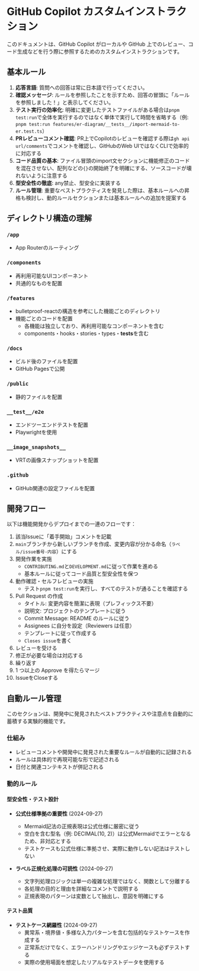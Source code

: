 # GitHub Copilot カスタムインストラクション

このドキュメントは、GitHub Copilot がローカルや GitHub 上でのレビュー、コード生成などを行う際に参照するためのカスタムインストラクションです。

## 基本ルール

1. **応答言語**: 質問への回答は常に日本語で行ってください。
2. **確認メッセージ**: ルールを参照したことを示すため、回答の冒頭に「ルールを参照しました！」と表示してください。
3. **テスト実行の効率化**: 明確に変更したテストファイルがある場合は`pnpm test:run`で全体を実行するのではなく単体で実行して時間を省略する（例: `pnpm test:run features/er-diagram/__tests__/import-mermaid-to-er.test.ts`）
4. **PRレビューコメント確認**: PR上でCopilotのレビューを確認する際は`gh api url/comments`でコメントを確認し、GitHubのWeb UIではなくCLIで効率的に対応する
5. **コード品質の基本**: ファイル冒頭のimport文セクションに機能修正のコードを混在させない、配列などの`{}`の開始終了を明確にする、ソースコードが壊れないように注意する
6. **型安全性の徹底**: any禁止、型安全に実装する
7. **ルール管理**: 重要なベストプラクティスを発見した際は、基本ルールへの昇格も検討し、動的ルールセクションまたは基本ルールへの追加を提案する

## ディレクトリ構造の理解

### `/app`

- App Routerのルーティング

### `/components`

- 再利用可能なUIコンポーネント
- 共通的なものを配置

### `/features`

- bulletproof-reactの構造を参考にした機能ごとのディレクトリ
- 機能ごとのコードを配置
  - 各機能は独立しており、再利用可能なコンポーネントを含む
  - components・hooks・stories・types・**tests**を含む

### `/docs`

- ビルド後のファイルを配置
- GitHub Pagesで公開

### `/public`

- 静的ファイルを配置

### `__test__/e2e`

- エンドツーエンドテストを配置
- Playwrightを使用

### `__image_snapshots__`

- VRTの画像スナップショットを配置

### `.github`

- GitHub関連の設定ファイルを配置

## 開発フロー

以下は機能開発からデプロイまでの一連のフローです：

1. 該当Issueに「着手開始」コメントを記載
2. `main`ブランチから新しいブランチを作成、変更内容が分かる命名（`ラベル/issue番号-内容`）にする
3. 開発作業を実施
   - `CONTRIBUTING.md`と`DEVELOPMENT.md`に従って作業を進める
   - 基本ルールに従ってコード品質と型安全性を保つ
4. 動作確認・セルフレビューの実施
   - テスト`pnpm test:run`を実行し、すべてのテストが通ることを確認する
5. Pull Request の作成
   - タイトル: 変更内容を簡潔に表現（プレフィックス不要）
   - 説明文: プロジェクトのテンプレートに従う
   - Commit Message: README のルールに従う
   - Assignees に自分を設定（Reviewers は任意）
   - テンプレートに従って作成する
   - `Closes issue`を書く
6. レビューを受ける
7. 修正が必要な場合は対応する
8. 繰り返す
9. 1 つ以上の Approve を得たらマージ
10. IssueをCloseする

## 自動ルール管理

このセクションは、開発中に発見されたベストプラクティスや注意点を自動的に蓄積する実験的機能です。

### 仕組み

- レビューコメントや開発中に発見された重要なルールが自動的に記録される
- ルールは具体的で再現可能な形で記述される
- 日付と関連コンテキストが併記される

### 動的ルール

<!-- AUTO_RULES_START: このコメント間のルールは自動管理されます -->

#### 型安全性・テスト設計

- **公式仕様準拠の重要性** (2024-09-27)
  - Mermaid記法の正規表現は公式仕様に厳密に従う
  - 空白を含む型名（例: DECIMAL(10, 2)）は公式Mermaidでエラーとなるため、非対応とする
  - テストケースも公式仕様に準拠させ、実際に動作しない記法はテストしない

- **ラベル正規化処理の可読性** (2024-09-27)
  - 文字列処理ロジックは単一の複雑な処理ではなく、関数として分離する
  - 各処理の目的と理由を詳細なコメントで説明する
  - 正規表現のパターンは変数として抽出し、意図を明確にする

#### テスト品質

- **テストケース網羅性** (2024-09-27)
  - 異常系・境界値・多様な入力パターンを含む包括的なテストケースを作成する
  - 正常系だけでなく、エラーハンドリングやエッジケースも必ずテストする
  - 実際の使用場面を想定したリアルなテストデータを使用する

<!-- AUTO_RULES_END -->
